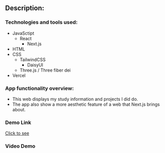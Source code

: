 ## Description:

### Technologies and tools used:


* JavaSctipt
    * React
        * Next.js
* HTML
* CSS 
     * TailwindCSS
       * DaisyUI
     * Three.js / Three fiber dei
* Vercel

### App functionality overview:
- This web displays my study information and projects I did do.
- The app also show a more aesthetic feature of a web that Next.js brings about.

### Demo Link 
[Click to see](https://linhng-portfolio.vercel.app/)

### Video Demo
